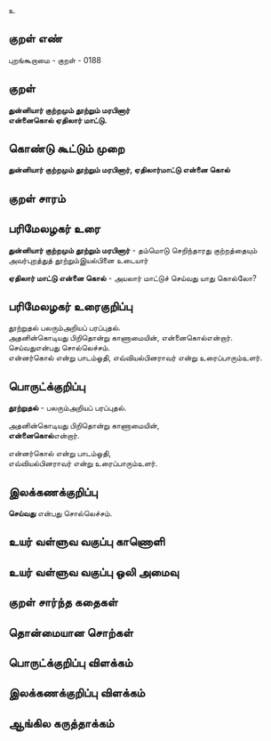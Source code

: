 உ

## குறள் எண் 

புறங்கூறாமை - குறள் - 0188  

## குறள் 

**துன்னியார் குற்றமும் தூற்றும் மரபினார்  
என்னைகொல் ஏதிலார் மாட்டு.** 

## கொண்டு கூட்டும் முறை

**துன்னியார் குற்றமும் தூற்றும் மரபினார், ஏதிலார்மாட்டு என்னை கொல்**  

## குறள் சாரம் 


## பரிமேலழகர் உரை

**துன்னியார் குற்றமும் தூற்றும் மரபினார்** - தம்மொடு செறிந்தாரது குற்றத்தையும் அவர்புறத்துத் தூற்றும்இயல்பினை உடையார்  

**ஏதிலார் மாட்டு என்னை கொல்** - அயலார் மாட்டுச் செய்வது யாது கொல்லோ?

## பரிமேலழகர் உரைகுறிப்பு   

தூற்றுதல் பலரும்அறியப் பரப்புதல்.  
அதனின்கொடியது பிறிதொன்று காணாமையின், என்னைகொல்என்றார்.  
செய்வதுஎன்பது சொல்லெச்சம்.  
என்னர்கொல் என்று பாடம்ஓதி, எவ்வியல்பினராவர் என்று உரைப்பாரும்உளர்.  

## பொருட்க்குறிப்பு 

**தூற்றுதல்** - பலரும்அறியப் பரப்புதல்.  

அதனின்கொடியது பிறிதொன்று காணாமையின்,  
**என்னைகொல்**என்றார்.  

என்னர்கொல் என்று பாடம்ஓதி,  
எவ்வியல்பினராவர் என்று உரைப்பாரும்உளர்.  

## இலக்கணக்குறிப்பு  

**செய்வது** என்பது சொல்லெச்சம்.  

## உயர் வள்ளுவ வகுப்பு காணொளி


## உயர் வள்ளுவ வகுப்பு ஒலி அமைவு 

 
## குறள் சார்ந்த கதைகள் 


## தொன்மையான சொற்கள்


## பொருட்க்குறிப்பு விளக்கம்


## இலக்கணக்குறிப்பு விளக்கம்


## ஆங்கில கருத்தாக்கம் 


